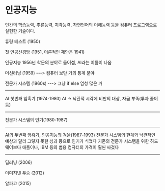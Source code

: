 # 인공지능

인간의 학습능력, 추론능력, 지각능력, 자연언어의 이해능력 등을 컴퓨터 프로그램으로 실현한 기술이다.

튜링 테스트 (1950)

첫 인공신경망 (1951, 이론적인 제안은 1941)

인공지능 1956년 학문의 분야로 들어섬, AI라는 이름이 나옴

머신러닝 (1959)  ---> 컴퓨터 보단 거의 통계 분야

전문가 시스템 (1960s) ---> 그냥 if else 엄청 많은 거

----

AI 첫번째 암흑기 (1974-1980)
AI -> 낙관적 시각에 비판의 대상, 자금 부족(투자 줄어듬)

---

전문가 시스템의 인기(1980-1987)

---

AI의 두번째 암흑기, 인공지능의 겨울(1987-1993)
전문가 시스템의 한계와 낙관적인 예상과 달리 그렇지 못한 성과 등으로 인기가 식었다
기존의 전문가 시스템을 위한 하드웨어보다 애플이나, IBM 등의 범용 컴퓨터의 가격이 훨씬 싸졌다

---

딥러닝 (2006)

이미지넷 우승 (2012)

알파고 (2015)

